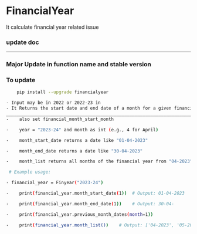 # FinancialYear
It calculate financial year related issue
<!-- doc updater -->

### update doc
----------------------------------------
<h3> Major Update in function name and stable version <h3>

### To update
```bash
    pip install --upgrade financialyear

- Input may be in 2022 or 2022-23 in 
- It Returns the start date and end date of a month for a given financial year and month.
________________________________________________________________________________________________________________
-    also set financial_month_start_month

-    year = "2023-24" and month as int (e.g., 4 for April)

-    month_start_date returns a date like "01-04-2023"

-    month_end_date returns a date like "30-04-2023"

-    month_list returns all months of the financial year from "04-2023" to "03-2024"

 # Example usage:

- financial_year = Finyear("2023-24")

-    print(financial_year.month_start_date(1))  # Output: 01-04-2023

-    print(financial_year.month_end_date(1))    # Output: 30-04-

-    print(financial_year.previous_month_dates(month=1))

-    print(financial_year.month_list())    # Output: ['04-2023', '05-2023', '06-2023', ..., '03-2024']
